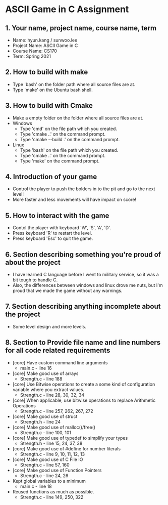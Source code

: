 # ASCII Game in C Assignment
## 1. Your name, project name, course name, term
- Name: hyun.kang / sunwoo.lee
- Project Name: ASCII Game in C
- Course Name: CS170
- Term: Spring 2021

## 2. How to build with make
- Type 'bash' on the folder path where all source files are at.
- Type 'make' on the Ubuntu bash shell.

## 3. How to build with Cmake
- Make a empty folder on the folder where all source files are at.
- Windows
    - Type 'cmd' on the file path which you created.
    - Type 'cmake \.\.' on the command prompt.
    - Type 'cmake --build .' on the command prompt.
- Linux
    - Type 'bash' on the file path which you created.
    - Type 'cmake \.\.' on the command prompt.
    - Type 'make' on the command prompt.

## 4. Introduction of your game
- Control the player to push the bolders in to the pit and go to the next level!
- More faster and less movements will have impact on score!

## 5. How to interact with the game
- Contol the player with keyboard 'W', 'S', 'A', 'D'.
- Press keyboard 'R' to restart the level.
- Press keyboard 'Esc' to quit the game.

## 6. Section describing something you're proud of about the project
- I have learned C language before I went to military service, so it was a bit tough to handle C.
- Also, the differences between windows and linux drove me nuts, but I'm proud that we made the game without any warnings.

## 7. Section describing anything incomplete about the project
- Some level design and more levels.

## 8. Section to Provide file name and line numbers for all code related requirements
- [core] Have custom command line arguments
    - main.c - line 16
- [core] Make good use of arrays
    - Strength.c - line 188 
- [core] Use Bitwise operations to create a some kind of configuration variable where you extract values.
    - Strength.c - line 28, 30, 32, 34 
- [core] When applicable, use bitwise operations to replace Arithmetic Operations
    - Strength.c - line 257, 262, 267, 272 
- [core] Make good use of struct
    - Strength.h - line 24 
- [core] Make good use of malloc()/free()
    - Strength.c - line 100, 101 
- [core] Make good use of typedef to simplify your types
    - Strength.h - line 15, 24, 37, 38 
- [core] Make good use of #define for number literals
    - Strength.c - line 9, 10, 11, 12, 13 
- [core] Make good use of C File IO
    - Strength.c - line 57, 160 
- [core] Make good use of Function Pointers
    - Strength.c - line 24, 26 
- Kept global variables to a minimum
    - main.c - line 18 
- Reused functions as much as possible.
    - Strength.c - line 149, 250, 322
